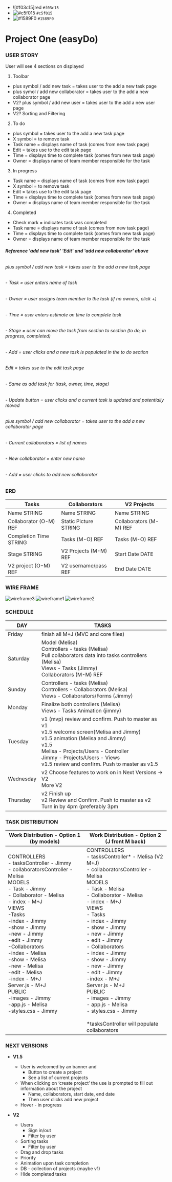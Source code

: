 - ![#f03c15]red `#f03c15`
- ![#c5f015](blue) `#c5f015`
- ![#1589F0](https://via.placeholder.com/15/1589F0/000000?text=+) `#1589F0`

# Project One (easyDo)


### __USER STORY__

User will see 4 sections on displayed

1. Toolbar
  - plus symbol / add new task  = takes user to the add a new task page
  - plus symol / add new collaborator  = takes user to the add a new collaborator page 
  - V2? plus symbol / add new user  = takes user to the add a new user page
  - V2? Sorting and Filtering

2. To do
  - plus symbol  = takes user to the add a new task page 
  - X symbol = to remove task
  - Task name  = displays name of task (comes from new task page)
  - Edit = takes use to the edit task page
  - Time = displays time to complete task (comes from new task page)
  - Owner = displays name of team member responsible for the task

3. In progress 
  - Task name  = displays name of task (comes from new task page)
  - X symbol = to remove task
  - Edit = takes use to the edit task page
  - Time = displays time to complete task (comes from new task page)
  - Owner = displays name of team member responsible for the task

4. Completed 
  - Check mark = indicates task was completed
  - Task name  = displays name of task (comes from new task page)
  - Time = displays time to complete task (comes from new task page) 
  - Owner = displays name of team member responsible for the task

###### __Reference 'add new task' 'Edit' and 'add new collaborator' above__
###### plus symbol / add new task  = takes user to the add a new task page
######  - Task = user enters name of task
######  - Owner = user assigns team member to the task (if no owners, click +)
######  - Time = user enters estimate on time to complete task
######  - Stage = user can move the task from section to section (to do, in progress, completed)
###### - Add = user clicks and a new task is populated in the to do section

###### Edit = takes use to the edit task page
###### - Same as add task for (task, owner, time, stage)
###### - Update button = user clicks and a current task is updated and potentially moved

###### plus symbol / add new collaborator  = takes user to the add a new collaborator page
######  - Current collaborators = list of names
######  - New collaborator = enter new name
######  - Add = user clicks to add new collaborator


### __ERD__
<!-- erd table start -->
<table>

<thead>
<tr>
<th>Tasks</th>
<th>Collaborators</th>
<th>V2 Projects</th>
</tr>
</thead>

<tbody>
<tr>
<td>Name STRING</td>
<td>Name STRING</td>
<td>Name STRING</td>
</tr>

<tr>
<td>Collaborator (O-M) REF<div></td>
<td>Static Picture STRING</td>
<td>Collaborators (M-M) REF<div></td>
</tr>

<tr>
<td>Completion Time STRING</td>
<td>Tasks (M-O) REF<div></td>
<td>Tasks (M-O) REF<div></td>
</tr>

<tr>
<td>Stage STRING</td>
<td>V2 Projects (M-M) REF<div></td>
<td>Start Date DATE</td>
</tr>

<tr>
<td>V2 project (O-M) REF<div></td>
<td>V2 username/pass REF<div></td>
<td>End Date DATE</td>
</tr>
</tbody>

</table>
<!-- erd table end -->


### __WIRE FRAME__
![wireframe3](wireframe-images/easyDo-wireframe3.png)
![wireframe1](wireframe-images/easyDo-wireframe1.png)
![wireframe2](wireframe-images/easyDo-wireframe2.png)


### __SCHEDULE__
<!-- schedule table start -->
<table>

<thead>
<tr>
<th>DAY</th>
<th>TASKS</th>
</tr>
</thead>

<tbody>
<tr>
<td>Friday</td>
<td>finish all M+J (MVC and core files)</td>
</tr>

<tr>
<td>Saturday</td>
<td>
  Model (Melisa)<br>
  Controllers - tasks (Melisa)<br>
  Pull collaborators data into tasks controllers (Melisa)<br>
  Views - Tasks (Jimmy)<br>
  Collaborators (M-M) REF<br>
</tr>

<tr>
<td>Sunday</td>
<td>
  Controllers - tasks (Melisa)<br>
  Controllers - Collaborators (Melisa)<br>
  Views - Collaborators/Forms (Jimmy)<br>
</td>
</tr>

<tr>
<td>Monday</td>
<td>
  Finalize both controllers (Melisa)<br>
  Views - Tasks Animation (jimmy)<br>
</td>
</tr>

<tr>
<td>Tuesday</td>
<td>
  v1 (mvp) review and confirm. Push to master as v1<br>
  v1.5 welcome screen(Melisa and Jimmy)<br>
  v1.5 animation (Melisa and Jimmy)<br>
  v1.5 <br>
    Melisa - Projects/Users - Controller<br>
    Jimmy - Projects/Users - Views<br>
  v1.5 review and confirm. Push to master as v1.5<br>
</td>
</tr>

<tr>
<td>Wednesday</td>
<td>
  v2 Choose features to work on in Next Versions -> V2<br>
  More V2<br>
</td>
</tr>

<tr>
<td>Thursday</td>
<td>
  v2 Finish up<br>
  v2 Review and Confirm. Push to master as v2<br>
  Turn in by 4pm (preferably 3pm<br>
</td>
</tr>

</tbody>

</table>
<!-- schedule table end -->


### __TASK DISTRIBUTION__
<!-- task distribution table start -->
<table>

<thead>
<tr>
<th>Work Distribution - Option 1 (by models)</th>
<th>Work Distribution - Option 2 (J front M back)</th>
</tr>
</thead>

<body>
<tr>
<td>
CONTROLLERS <br>
  - tasksController  -  Jimmy<br>
  - collaboratorsController  -  Melisa<br>
MODELS <br>
  - Task  -  Jimmy<br>
  - Collaborator  -  Melisa<br>
  - index  -  M+J<br>
VIEWS<br>
  -Tasks<br>
    -index   -  Jimmy<br>
    -show  -  Jimmy<br>
    -new  -  Jimmy<br>
    -edit  -  Jimmy<br>
  -Collaborators<br>
    -index   -  Melisa<br>
    -show  -  Melisa<br>
    -new  -  Melisa<br>
    -edit  -  Melisa<br>
  -index  -  M+J<br>
Server.js  -  M+J<br>
PUBLIC<br>
  -images  -  Jimmy<br>
  -app.js  -  Melisa<br>
  -styles.css  -  Jimmy<br>
  <br>
  <br>
</td>

<td>
CONTROLLERS<br>
- tasksController*  -  Melisa (V2 M+J)<br>
- collaboratorsController  -  Melisa<br>
MODELS<br>
- Task  -  Melisa<br>
- Collaborator  -  Melisa<br>
- index  -  M+J<br>
VIEWS<br>
- Tasks<br>
  - index   -  Jimmy<br>
  - show  -  Jimmy<br>
  - new  -  Jimmy<br>
  - edit  -  Jimmy<br>
- Collaborators<br>
  - index   -  Jimmy<br>
  - show  -  Jimmy<br>
  - new  -  Jimmy<br>
  - edit  -  Jimmy<br>
-index  -  M+J<br>
Server.js  -  M+J<br>
PUBLIC<br>
- images  -  Jimmy<br>
- app.js  -  Melisa<br>
- styles.css  -  Jimmy<br>
<br>
*tasksController will populate collaborators<br>
</td>
</tr>
</body>

</table>
<!-- task distribution table end -->


### __NEXT VERSIONS__
- __V1.5__
  - User is welcomed by an banner and 
    - Button to create a project
    - See a list of current projects
  - When clicking on ‘create project’ the use is prompted to fill out information about the project 
	  - Name, collaborators, start date, end date
	  - Then user clicks add new project
  - Hover - in progress

- __V2__
  - Users
	  - Sign in/out
	  - Filter by user
  - Sorting tasks
	  - Filter by user
  - Drag and drop tasks
  - Priority
  - Animation upon task completion
  - DB - collection of projects (maybe v1)
  - Hide completed tasks
